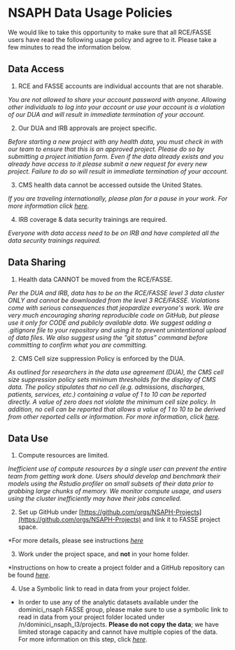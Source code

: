 # NSAPH Data Usage Policies

We would like to take this opportunity to make sure that all RCE/FASSE users have read the following
usage policy and agree to it. Please take a few minutes to read the information below.

## Data Access

1. RCE and FASSE accounts are individual accounts that are not sharable.

*You are not allowed to share your account password with anyone. Allowing other individuals to log into your account or use your account is a violation of our DUA and will result in immediate termination of your account.*

2. Our DUA and IRB approvals are project specific.

*Before starting a new project with any health data, you must check in with our team to ensure that this is an approved project. Please do so by submitting a project initiation form. Even if the data already exists and you already have access to it please submit a new request for every new project. Failure to do so will result in immediate termination of your account.*

3. CMS health data cannot be accessed outside the United States.

*If you are traveling internationally, please plan for a pause in your work. For more information click [*here*](https://resdac.org/articles/cms-non-us-based-researcher-policy).*

4. IRB coverage & data security trainings are required.

*Everyone with data access need to be on IRB and have completed all the data security trainings required.*

## Data Sharing

1. Health data CANNOT be moved from the RCE/FASSE.

*Per the DUA and IRB, data has to be on the RCE/FASSE level 3 data cluster ONLY and cannot be 
downloaded from the level 3 RCE/FASSE. Violations come with serious consequences that jeopardize 
everyone's work. We are very much encouraging sharing reproducible code on GitHub, but please use 
it only for CODE and publicly available data. We suggest adding a .gitignore file to your 
repository and using it to prevent unintentional upload of data files. We also suggest using 
the "git status" command before committing to confirm what you are committing.*

2. CMS Cell size suppression Policy is enforced by the DUA.

*As outlined for researchers in the data use agreement (DUA), the CMS cell size suppression policy sets minimum thresholds for the display of CMS data. The policy stipulates that no cell (e.g. admissions, discharges, patients, services, etc.) containing a value of 1 to 10 can be reported directly. A value of zero does not violate the minimum cell size policy. In addition, no cell can be reported that allows a value of 1 to 10 to be derived from other reported cells or information. For more information, click [*here*](https://resdac.org/articles/cms-cell-size-suppression-policy).*

## Data Use

1. Compute resources are limited.

*Inefficient use of compute resources by a single user can prevent the entire team from getting work done. Users should develop and benchmark their models using the Rstudio profiler on small subsets of their data prior to grabbing large chunks of memory. We monitor compute usage, and users using the cluster inefficiently may have their jobs cancelled.*

2. Set up GitHub under [https://github.com/orgs/NSAPH-Projects](https://github.com/orgs/NSAPH-Projects) and link it to FASSE project space.

*For more details, please see instructions [*here*](https://nsaph.info/fasse.html#step-4-create-a-git-repository-on-github)

3. Work under the project space, and **not** in your home folder.

*Instructions on how to create a project folder and a GitHub repository can be found [*here*](https://nsaph.info/fasse.html#step-3-project-workspace).

4. Use a Symbolic link to read in data from your project folder.

* In order to use any of the analytic datasets available under the dominici_nsaph FASSE group, please make sure to use a symbolic link to read in data from your project folder located under /n/dominici_nsaph_l3/projects. **Please do not copy the data**; we have limited storage capacity and cannot have multiple copies of the data. For more information on this step, click [*here*](https://nsaph.info/fasse.html#step-5-analytic-data).

